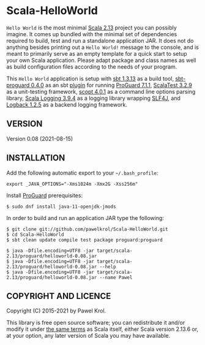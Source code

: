 Scala-HelloWorld
================

`Hello World` is the most minimal [Scala 2.13](https://www.scala-lang.org/) project you can possibly imagine. It comes up bundled with the minimal set of dependencies required to build, test and run a standalone application JAR. It does not do anything besides printing out a `Hello World!` message to the console, and is meant to primarily serve as an empty template for a quick start to setup your own Scala application. Please adapt package and class names as well as build configuration files according to the needs of your program.

This `Hello World` application is setup with [sbt 1.3.13](http://www.scala-sbt.org/) as a build tool, [sbt-proguard 0.4.0](https://github.com/sbt/sbt-proguard) as an sbt [plugin](https://www.scala-sbt.org/1.x/docs/Using-Plugins.html) for running [ProGuard 7.1.1](http://proguard.sourceforge.net/), [ScalaTest 3.2.9](http://www.scalatest.org/) as a unit-testing framework, [scopt 4.0.1](https://github.com/scopt/scopt) as a command line options parsing library, [Scala Logging 3.9.4](https://github.com/lightbend/scala-logging) as a logging library wrapping [SLF4J](http://www.slf4j.org/), and [Logback 1.2.5](http://logback.qos.ch/) as a backend logging framework.

VERSION
-------

Version 0.08 (2021-08-15)

INSTALLATION
------------

Add the following automatic export to your `~/.bash_profile`:

    export _JAVA_OPTIONS="-Xms1024m -Xmx2G -Xss256m"

Install [ProGuard](http://proguard.sourceforge.net/) prerequisites:

    $ sudo dnf install java-11-openjdk-jmods

In order to build and run an application JAR type the following:

    $ git clone git://github.com/pawelkrol/Scala-HelloWorld.git
    $ cd Scala-HelloWorld
    $ sbt clean update compile test package proguard:proguard

    $ java -Dfile.encoding=UTF8 -jar target/scala-2.13/proguard/helloworld-0.08.jar
    $ java -Dfile.encoding=UTF8 -jar target/scala-2.13/proguard/helloworld-0.08.jar --help
    $ java -Dfile.encoding=UTF8 -jar target/scala-2.13/proguard/helloworld-0.08.jar --name Pawel

COPYRIGHT AND LICENCE
---------------------

Copyright (C) 2015-2021 by Pawel Krol.

This library is free open source software; you can redistribute it and/or modify it under [the same terms](https://github.com/pawelkrol/Scala-HelloWorld/blob/master/LICENSE.md) as Scala itself, either Scala version 2.13.6 or, at your option, any later version of Scala you may have available.
